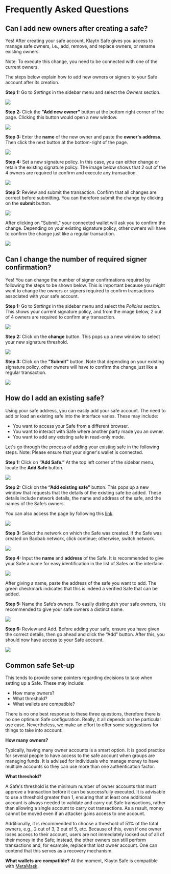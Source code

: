 
# Frequently Asked Questions <a id="Frequently Asked Questions"></a>

## Can I add new owners after creating a safe? <a id="Can i add new owners after creating a safe"></a>

Yes! After creating your safe account, Klaytn Safe gives you access to manage safe owners, i.e., add, remove, and replace owners, or rename existing owners. 

Note: To execute this change, you need to be connected with one of the current owners.


The steps below explain how to add new owners or signers to your Safe account after its creation.

**Step 1:** Go to *Settings* in the sidebar menu and select the *Owners* section. 

![](../img/klaytn-safe/addOwnersSettings.png)

**Step 2:** Click the **"Add new owner"** button at the bottom right corner of the page. Clicking this button would open a new window. 

![](../img/klaytn-safe/addOwnersBtn.png)

**Step 3:** Enter the **name** of the new owner and paste the **owner's address**. Then click the next button at the bottom-right of the page.

![](../img/klaytn-safe/addOwnersAddr.png)

**Step 4:** Set a new signature policy. In this case, you can either change or retain the existing signature policy. The image below shows that 2 out of the 4 owners are required to confirm and execute any transaction.

![](../img/klaytn-safe/addOwnersSig.png)

**Step 5:** Review and submit the transaction. Confirm that all changes are correct before submitting. You can therefore submit the change by clicking on the **submit** button.

![](../img/klaytn-safe/addOwnersTxRev.png)

After clicking on "Submit," your connected wallet will ask you to confirm the change. Depending on your existing signature policy, other owners will have to confirm the change just like a regular transaction.

![](../img/klaytn-safe/addOwnersCon.png)


## Can I change the number of required signer confirmation? <a id="Can i change the number of required signer confirmation"></a>

Yes! You can change the number of signer confirmations required by following the steps to be shown below. This is important because you might want to change the owners or signers required to confirm transactions associated with your safe account.

**Step 1:** Go to *Settings* in the sidebar menu and select the *Policies* section. This shows your current signature policy, and from the image below, 2 out of 4 owners are required to confirm any transaction.

![](../img/klaytn-safe/safePolicy.png)


**Step 2:** Click on the **change** button. This pops up a new window to select your new signature threshold.

![](../img/klaytn-safe/safePolicyThresh.png)

**Step 3:** Click on the **"Submit"** button. Note that depending on your existing signature policy, other owners will have to confirm the change just like a regular transaction.

![](../img/klaytn-safe/safePoliciesConf.png)

## How do I add an existing safe? <a id="How do i add an existing safe"></a>

Using your safe address, you can easily add your safe account. The need to add or load an existing safe into the interface varies. These may include:

* You want to access your Safe from a different browser.
* You want to interact with Safe where another party made you an owner.
* You want to add any existing safe in read-only mode.

Let's go through the process of adding your existing safe in the following steps. Note: Please ensure that your signer's wallet is connected.

**Step 1:** Click on **“Add Safe.”** At the top left corner of the sidebar menu, locate the **Add Safe** button. 

![](../img/klaytn-safe/addSafe.gif)

**Step 2:** Click on the **“Add existing safe”** button. This pops up a new window that requests that the details of the existing safe be added. These details include network details, the name and address of the safe, and the names of the Safe’s owners.

You can also access the page by following this [link](https://safe.klaytn.foundation/load). 

![](../img/klaytn-safe/addExistingSafe.png)

**Step 3:** Select the network on which the Safe was created. If the Safe was created on Baobab network, click continue; otherwise, switch network.

![](../img/klaytn-safe/addSafeNet.png)

**Step 4:** Input the **name** and **address** of the Safe. It is recommended to give your Safe a name for easy identification in the list of Safes on the interface.

![](../img/klaytn-safe/addSafeName&Addr.png)

After giving a name, paste the address of the safe you want to add. The green checkmark indicates that this is indeed a verified Safe that can be added.

**Step 5:** Name the Safe’s owners. To easily distinguish your safe owners, it is recommended to give your safe owners a distinct name.

![](../img/klaytn-safe/addSafeOwnerName.png)

**Step 6:** Review and Add. Before adding your safe, ensure you have given the correct details, then go ahead and click the “Add" button. After this, you should now have access to your Safe account.

![](../img/klaytn-safe/addSafeRev.png)

## Common safe Set-up

This tends to provide some pointers regarding decisions to take when setting up a Safe. These may include:

* How many owners?
* What threshold?
* What wallets are compatible?

 
There is no one best response to these three questions, therefore there is no one optimum Safe configuration. Really, it all depends on the particular use case. Nevertheless, we make an effort to offer some suggestions for things to take into account:

**How many owners?**

Typically, having many owner accounts is a smart option. It is good practice for several people to have access to the safe account when groups are managing funds. It is advised for individuals who manage money to have multiple accounts so they can use more than one authentication factor.

**What threshold?**

A Safe's threshold is the minimum number of owner accounts that must approve a transaction before it can be successfully executed. It is advisable to use a threshold greater than 1, ensuring that at least one additional account is always needed to validate and carry out Safe transactions, rather than allowing a single account to carry out transactions. As a result, money cannot be moved even if an attacker gains access to one account.
 
Additionally, it is recommended to choose a threshold of 51% of the total owners, e.g., 2 out of 3, 3 out of 5, etc.  Because of this, even if one owner loses access to their account, users are not immediately locked out of all of their money in the Safe; instead, the other owners can still perform transactions and, for example, replace that lost owner account. One can contend that this serves as a recovery mechanism.
 
**What wallets are compatible?**
At the moment, Klaytn Safe is compatible with [MetaMask](https://docs.klaytn.foundation/dapp/tutorials/connecting-metamask).